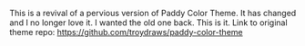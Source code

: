 This is a revival of a pervious version of Paddy Color Theme. It has changed and I no longer love it. I wanted the old one back. This is it.
Link to original theme repo: https://github.com/troydraws/paddy-color-theme
